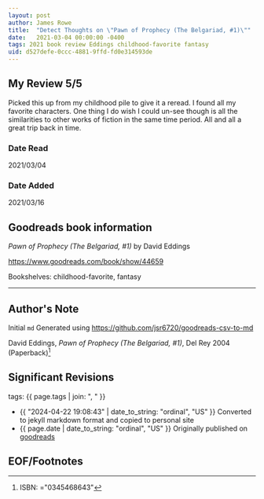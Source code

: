 ```yaml
---
layout: post
author: James Rowe
title:  "Detect Thoughts on \"Pawn of Prophecy (The Belgariad, #1)\""
date:   2021-03-04 00:00:00 -0400
tags: 2021 book review Eddings childhood-favorite fantasy
uid: d527defe-0ccc-4881-9ffd-fd0e314593de
---
```




## My Review 5/5

Picked this up from my childhood pile to give it a reread. I found all my favorite characters. One thing I do wish I could un-see though is all the similarities to other works of fiction in the same time period. All and all a great trip back in time.

### Date Read
2021/03/04

### Date Added
2021/03/16

## Goodreads book information

*Pawn of Prophecy (The Belgariad, #1)* by David Eddings

https://www.goodreads.com/book/show/44659

Bookshelves: childhood-favorite, fantasy

---

## Author's Note

Initial `md` Generated using https://github.com/jsr6720/goodreads-csv-to-md

David Eddings, *Pawn of Prophecy (The Belgariad, #1)*,  Del Rey 2004 (Paperback)[^1]

## Significant Revisions

tags: {{ page.tags | join: ", " }} <!-- todo move this somewhere -->

- {{ "2024-04-22 19:08:43" | date_to_string: "ordinal", "US" }} Converted to jekyll markdown format and copied to personal site
- {{ page.date | date_to_string: "ordinal", "US" }} Originally published on [goodreads](https://www.goodreads.com)

## EOF/Footnotes

[^1]: ISBN: ="0345468643"